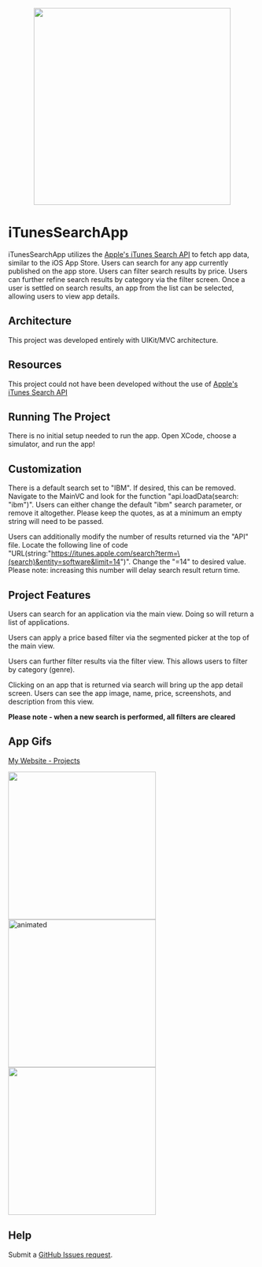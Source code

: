 <p align="center">
  <img width="400" height="400" src="https://user-images.githubusercontent.com/23087566/139608465-2a515503-e2f6-4104-a49f-6d2065794184.png">
</p>


# iTunesSearchApp

iTunesSearchApp utilizes the [Apple's iTunes Search API](https://developer.apple.com/library/archive/documentation/AudioVideo/Conceptual/iTuneSearchAPI/index.html) to fetch app data, similar to the iOS App Store. Users can search for any app currently published on the app store. Users can filter search results by price. Users can further refine search results by category via the filter screen. Once a user is settled on search results, an app from the list can be selected, allowing users to view app details.

## Architecture

This project was developed entirely with UIKit/MVC architecture.

## Resources

This project could not have been developed without the use of [Apple's iTunes Search API](https://developer.apple.com/library/archive/documentation/AudioVideo/Conceptual/iTuneSearchAPI/index.html)

## Running The Project

There is no initial setup needed to run the app. Open XCode, choose a simulator, and run the app!

## Customization

There is a default search set to "IBM". If desired, this can be removed. Navigate to the MainVC and look for the function "api.loadData(search: "ibm")". Users can either change the default "ibm" search parameter, or remove it altogether. Please keep the quotes, as at a minimum an empty string will need to be passed.

Users can additionally modify the number of results returned via the "API" file. Locate the following line of code "URL(string:"https://itunes.apple.com/search?term=\(search)&entity=software&limit=14")". Change the "=14" to desired value. Please note: increasing this number will delay search result return time.

## Project Features

Users can search for an application via the main view. Doing so will return a list of applications.

Users can apply a price based filter via the segmented picker at the top of the main view. 

Users can further filter results via the filter view. This allows users to filter by category (genre). 

Clicking on an app that is returned via search will bring up the app detail screen. Users can see the app image, name, price, screenshots, and description from this view.

**Please note - when a new search is performed, all filters are cleared**

## App Gifs

[My Website - Projects](https://www.nicholasrepaci.com/projects)

<p float="center">
  <img src="https://user-images.githubusercontent.com/23087566/139608396-fded0432-ddf9-41e8-9198-594b8f8e7064.gif" width="300" />
  <img src="https://user-images.githubusercontent.com/23087566/139608405-03763ad2-2250-41a1-9d10-1c48577b0000.gif" alt="animated" width="300" /> 
  <img src="https://user-images.githubusercontent.com/23087566/139608413-2fe525b5-a3e6-4ee5-a2f2-9a2174bd69d0.gif" width="300" />
</p>

## Help

Submit a [GitHub Issues request](https://github.com/nprepaci/iTunesSearchApp/issues). 

